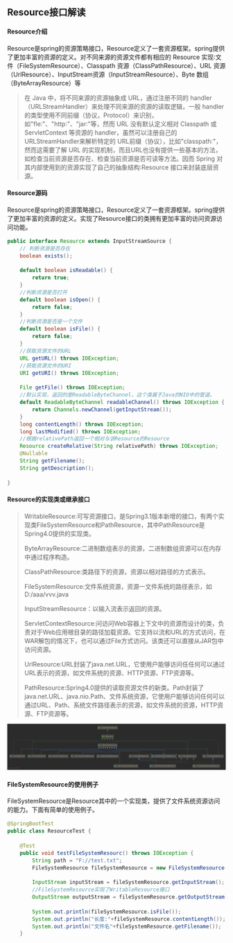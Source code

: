 ## Resource接口解读

#### Resource介绍

Resource是spring的资源策略接口，Resource定义了一套资源框架。spring提供了更加丰富的资源的定义。对不同来源的资源文件都有相应的 Resource 实现∶文件（FileSystemResource）、Classpath 资源（ClassPathResource）、URL 资源（UrlResource）、InputStream资源（InputStreamResource）、Byte 数组（ByteArrayResource）等

> 在 Java 中，将不同来源的资源抽象成 URL，通过注册不同的 handler（URLStreamHandler）来处理不同来源的资源的读取逻辑，一般 handler 的类型使用不同前缀（协议，Protocol）来识别，如"fle∶"、"http∶"、"jar∶"等，然而 URL 没有默认定义相对 Classpath 或 ServletContext 等资源的 handler，虽然可以注册自己的 URLStreamHandler来解析特定的 URL前缀（协议），比如"classpath∶"，然而这需要了解 URL 的实现机制，而且URL也没有提供一些基本的方法，如检查当前资源是否存在、检查当前资源是否可读等方法。因而 Spring 对其内部使用到的资源实现了自己的抽象结构∶Resource 接口来封装底层资源。

#### Resource源码

Resource是spring的资源策略接口，Resource定义了一套资源框架。spring提供了更加丰富的资源的定义。实现了Resource接口的类拥有更加丰富的访问资源访问功能。

```java
public interface Resource extends InputStreamSource {
	// 判断资源是否存在
    boolean exists();
    
    default boolean isReadable() {
        return true;
    }
    //判断资源是否打开
    default boolean isOpen() {
        return false;
    }
    //判断资源是否是一个文件
    default boolean isFile() {
        return false;
    }
    //获取资源文件的URL
    URL getURL() throws IOException;
    //获取资源文件的URI
    URI getURI() throws IOException;
    
    File getFile() throws IOException;
    //默认实现，返回的是ReadableByteChannel，这个类属于Java的NIO中的管道。
    default ReadableByteChannel readableChannel() throws IOException {
        return Channels.newChannel(getInputStream());
    }
    long contentLength() throws IOException;
    long lastModified() throws IOException;
    //根据relativePath返回一个相对与该Resource的Resource
    Resource createRelative(String relativePath) throws IOException;
    @Nullable
    String getFilename();
    String getDescription();

}

```



#### Resource的实现类或继承接口

> WritableResource:可写资源接口，是Spring3.1版本新增的接口，有两个实现类FileSystemResource和PathResource，其中PathResource是Spring4.0提供的实现类。
>
> ByteArrayResource:二进制数组表示的资源，二进制数组资源可以在内存中通过程序构造。
>
> ClassPathResource:类路径下的资源，资源以相对路径的方式表示。
>
> FileSystemResource:文件系统资源，资源一文件系统的路径表示，如D:/aaa/vvv.java
>
> InputStreamResource：以输入流表示返回的资源。
>
> ServletContextResource:问访问Web容器上下文中的资源而设计的类，负责对于Web应用根目录的路径加载资源。它支持以流和URL的方式访问，在WAR解包的情况下，也可以通过File方式访问。该类还可以直接从JAR包中访问资源。
>
> UrlResource:URL封装了java.net.URL，它使用户能够访问任任何可以通过URL表示的资源，如文件系统的资源、HTTP资源、FTP资源等。
>
> PathResource:Spring4.0提供的读取资源文件的新类。Path封装了java.net.URL、java.nio.Path、文件系统资源，它使用户能够访问任何可以通过URL、Path、系统文件路径表示的资源，如文件系统的资源，HTTP资源、FTP资源等。



![Resource接口实现关系图](https://raw.githubusercontent.com/WenyaoL/blog-img/main/114.png)





#### FileSystemResource的使用例子

FileSystemResource是Resource其中的一个实现类，提供了文件系统资源访问的能力。下面有简单的使用例子。

```java
@SpringBootTest
public class ResourceTest {

    @Test
    public void testFileSystemResourc() throws IOException {
        String path = "F://test.txt";
        FileSystemResource fileSystemResource = new FileSystemResource(path);
        
        InputStream inputStream = fileSystemResource.getInputStream();
        //FileSystemResource实现了WritableResource接口
        OutputStream outputStream = fileSystemResource.getOutputStream();
        
        System.out.println(fileSystemResource.isFile());
        System.out.println("长度:"+fileSystemResource.contentLength());
        System.out.println("文件名"+fileSystemResource.getFilename());
    }
```

